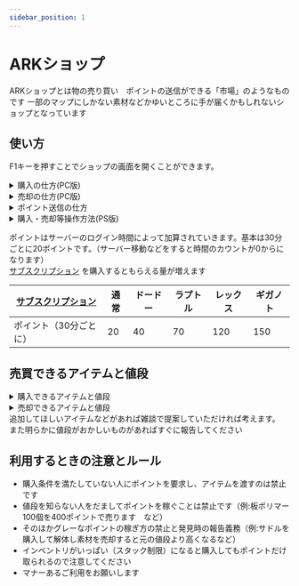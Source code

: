 ```yaml
---
sidebar_position: 1
---
```


# ARKショップ
ARKショップとは物の売り買い　ポイントの送信ができる「市場」のようなものです
一部のマップにしかない素材などかゆいところに手が届くかもしれないショップとなっています

## 使い方

F1キーを押すことでショップの画面を開くことができます。
<details>
  <summary>購入の仕方(PC版)</summary>

  <img src="/img/arkapi/arkshop1.jpg" />
  ①購入タブですここからアイテムを購入できます<br></br>
  ②売却タブですここからアイテムを売却出来ます<br></br>
  ③ポイント送信タブですここから他のプレイヤーにポイントを送信できます<br></br>
  ④現在の所持ポイントです  <br></br>
  ⑤アイテムタブです　基本的にはここからアイテムを購入できます<br></br>
  ⑥未実装のため気にしなくていいです<br></br>
  ⑦未実装のため気にしなくていいです<br></br>
  ⑧検索機能です　買いたいものの名前を入れることで検索できます<br></br>
  ⑨購入するために必要な<a href="/docs/Feeling">サブスクリプション</a>を表しています。画像の場合はラプトル、レックス、ギガ　レベルの方のみ購入できます。なにも書いてない場合は制限がありません<br></br>
  ⑩購入するために必要なポイントを表しています<br></br>
  ⑪購入するために必要な最低レベルを表しています。画像の場合は115レベル以上の方が購入できます。何も書いてない場合は制限がありません<br></br>
  ⑫そのアイテムが設計図かどうかを表しています。trueの場合は設計図でfalseは現物です（購入後自分のインベントリから移動させると設計図になります）<br></br>
  ⑬そのアイテムのクオリティを表しています。サドルや武器などの品質に関係しています。０の場合は原始的（通常）になります<br></br>
  ⑭そのアイテムが何個入っているかを表しています<br></br>
  ⑮何セット買うかを指定できます
</details>

<details>
  <summary>売却の仕方(PC版)</summary>

  <img src="/img/arkapi/arkshop2.jpg" />
  ①売る数を表しています。現在はすべて1つになっています<br></br>
  ②何ポイントで売却できるかを表しています<br></br>
  ③何個売るかを表しています<br></br>
  ③このボタンで売却します③で数を決めてから押してください
</details>

<details>
  <summary>ポイント送信の仕方</summary>

  <img src="/img/arkapi/arkshop3.jpg" />
  ①送信するポイントの数を入力してください<br></br>
  ②送信を確定します<br></br>

  ※注意事項
  同じマップにログインしているプレイヤーにしか送信できません<br></br>
  知らない人に急に送信するなどは相手を驚かせてしまう可能性があるので控えましょう。助けてくれたお礼などで送るのはいいと思います<br></br>
  1ポイントは何回も送るなど迷惑になる送信は辞めましょう
</details>

<details>
  <summary>購入・売却等操作方法(PS版)</summary>

  PS版はチャットコマンドを利用して購入ができます
  - 所持ポイントの確認 /points
  - アイテム購入 /buy ＜ID＞ ＜購入数＞ (例：/buy 1 1)

  売却方法
  - アイテム売却 /sell ＜ID＞ ＜売却数＞ (例：/sell 1 1)


</details>

ポイントはサーバーのログイン時間によって加算されていきます。基本は30分ごとに20ポイントです。（サーバー移動などをすると時間のカウントが0からになります）  
[サブスクリプション](/docs/Feeling) を購入するともらえる量が増えます

[サブスクリプション](/docs/Feeling)   | 通常 | ドードー | ラプトル | レックス | ギガノト
------------------ | --------| -------- | ------- | ------- |---------
ポイント（30分ごとに）| 20    | 40     | 70      | 120     | 150

## 売買できるアイテムと値段

<details>
  <summary>購入できるアイテムと値段</summary>

  商品名　　| 値段| 個数 | レベル制限 | 必要[サブスクリプション](/docs/Feeling) | 備考 | ID
  ----------- | --------| -------- | ------- | ------- |--------- |---------
  クライオポッド| 150   | 1    | 100以上      | ラプトル以上     | 無し | 001
  板ポリマー  | 300   | 100     | 100以上      | 無し     | 無し | 100
  有機ポリマー| 400   | 100     | 100以上      | 無し     | 無し | 101
  黒真珠     | 600   | 50     | 100以上      | ラプトル以上     | 無し | 102
  エレメント  | 1000   | 10     | 120以上      | ラプトル以上     | 無し | 103
  樹液        | 750   | 100     | 115以上      | 無し     | 無し | 004
  石鹸　　　  | 200   | 1　     | 115以上      | 無し     | 無し | 114
  バトルタルタルステーキ | 1000   | 1     | 125以上      | ドードー以上     | 無し | 300
  啓発の煮汁　| 1500   | 1     | 125以上      | ドードー以上     | 無し | 301
  防虫剤　　  | 1000   | 1     | 125以上      | ドードー以上     | 無し | 302
  カリエンスープ| 1000   | 1     | 125以上      | ドードー以上     | 無し | 304
  エンデュロシチュー| 1000   | 1     | 125以上      | ドードー以上     | 無し | 305
  フォーカルチリ| 1000   | 1     | 125以上      | ドードー以上     | 無し | 306
  フリアカレー| 1000   | 1     | 125以上      | ドードー以上     | 無し | 307
  ラザルスチャウダー| 1000   | 1     | 125以上      | ドードー以上     | 無し | 308
  マインドワイプトニック| 2500   | 1     | 135以上      | ドードー以上     | 無し | 309
  シャドウステーキ | 1000   | 1     | 125以上      | ドードー以上     | 無し | 310
  野菜ケーキ  | 1000   | 1　    | 135以上      | ドードー以上     | 無し | 311
  キブル基本  | 1000   | 1     | 115以上      | ドードー以上     | 無し | 400
  キブル簡易  | 1300   | 1     | 120以上      | ドードー以上     | 無し | 401
  キブル通常  | 1600   | 1     | 135以上      | ラプトル以上     | 無し | 402
  キブル優　  | 1900   | 1     | 140以上      | ラプトル以上     | 無し | 403
  キブル超級  | 2200   | 1     | 145以上      | レックス以上     | 無し | 404
  キブル特急  | 2500   | 1     | 150以上      | レックス以上     | 無し | 405
  リニオグナタ要求物セット  | 7500   | 1     | 145以上      | ラプトル以上     | 個別売りがあるものは含まれません | 116
  リニオグナタのフェロモン  | 10000  | 1    | 150以上      | ラプトル以上     | 無し | 117
  寝袋  | 100  | 3    | なし     | ラプトル以上     | ドードー以上 | 118
</details>

<details>
  <summary>売却できるアイテムと値段</summary>

  商品名　　| 値段| 個数  | 備考 | ID
  ----------- | ---| ---- | ------- |---------
  板ポリマー  |200 |100  | 無し  | 001
  リニオグナタのフェロモン  |1000 |1 | 無し | 205
  アルファラプトル  |750 |1 | 無し | 400
  アルファカルノタウルス  |1500 |1 | 無し | 401
  アルファレックス  |3000 |1 | 無し | 402
  アルファメガロドン  |750 |1 | 無し | 403
  アルファモササウルス  |5000 |1 | 無し | 404
  アルファトゥソテウティス  |5000 |1 | 無し | 405
  アロサウルスの脳  |60 |1 | 無し | 412
  アルゲンタヴィスの鉤爪  |40 |1 | 無し | 414
  バシロサウルスの脂肪  |40 |1 | 無し | 416
  ギガノトサウルスの心臓  |200 |1 | 無し | 422
  メガロドンの歯  |20 |1 | 無し | 423
  サルコスクスの皮  |40 |1 | 無し | 425
  竜客類の仙骨  |40 |1 | 無し | 426
  スピノサウルスの帆  |100 |1 | 無し | 427
  テリジノサウルスの爪  |40 |1 | 無し | 428
  ティラコレオの鉤爪  |60 |1 | 無し | 429
  ティタノボアの毒  |40 |1 | 無し | 430
  トゥソテウティスの触腕  |100 |1 | 無し | 431
  ティラノサウルスの腕  |60 |1 | 無し | 432
  ユウティラヌスの肺  |40 |1 | 無し | 433
  ボストロフィーガンマ  |1000 |1  | 無し | 5X1
  ボストロフィーベータ|2000 |1  | 無し | 5X2
  ボストロフィーアルファ|3000 |1  | 無し | 5X3

  - ブルードマザー 51X
  - メガピテクス   52X
  - ドラゴン       53X

</details>
追加してほしいアイテムなどがあれば雑談で提案していただければ考えます。
また明らかに値段がおかしいものがあればすぐに報告してください


## 利用するときの注意とルール
- 購入条件を満たしていない人にポイントを要求し、アイテムを渡すのは禁止です
- 値段を知らない人をだましてポイントを稼ぐことは禁止です（例:板ポリマー100個を400ポイントで売ります　など）
- そのほかグレーなポイントの稼ぎ方の禁止と発見時の報告義務（例:サドルを購入して解体し素材を売却すると元の値段より高くなるなど）
- インベントリがいっぱい（スタック制限）になると購入してもポイントだけ取られるので注意してください
- マナーあるご利用をお願いします
